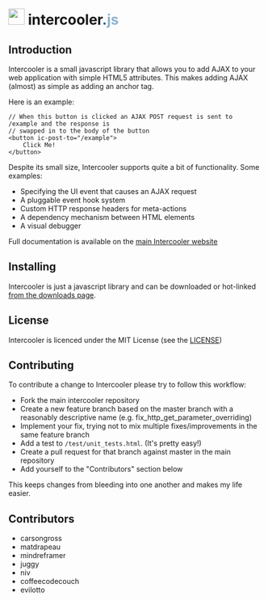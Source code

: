 <h1><img src="http://intercoolerjs.org/images/Intercooler_CMYK_noType_64.png" height="32px"> intercooler<span style="color: #26628E;">.</span><span style="color: #8EB3D0;">js</span></h1>

## Introduction

Intercooler is a small javascript library that allows you to add AJAX to your web application with
simple HTML5 attributes. This makes adding AJAX (almost) as simple as adding an anchor tag.

Here is an example:

    // When this button is clicked an AJAX POST request is sent to /example and the response is
    // swapped in to the body of the button
    <button ic-post-to="/example">
        Click Me!
    </button>

Despite its small size, Intercooler supports quite a bit of functionality. Some examples:

* Specifying the UI event that causes an AJAX request
* A pluggable event hook system
* Custom HTTP response headers for meta-actions
* A dependency mechanism between HTML elements
* A visual debugger

Full documentation is available on the [main Intercooler website](http://intercoolerjs.org/)

## Installing

Intercooler is just a javascript library and can be downloaded or hot-linked [from the downloads page](http://intercoolerjs.org/download.html).

## License

Intercooler is licenced under the MIT License (see the [LICENSE](https://raw.githubusercontent.com/LeadDyno/intercooler-js/master/LICENSE))

## Contributing

To contribute a change to Intercooler please try to follow this workflow:

* Fork the main intercooler repository
* Create a new feature branch based on the master branch with a reasonably descriptive name (e.g. fix_http_get_parameter_overriding)
* Implement your fix, trying not to mix multiple fixes/improvements in the same feature branch
* Add a test to <code>/test/unit_tests.html</code>.  (It's pretty easy!)
* Create a pull request for that branch against master in the main repository
* Add yourself to the "Contributors" section below

This keeps changes from bleeding into one another and makes my life easier.

## Contributors

* carsongross
* matdrapeau
* mindreframer
* juggy
* niv
* coffeecodecouch
* evilotto
